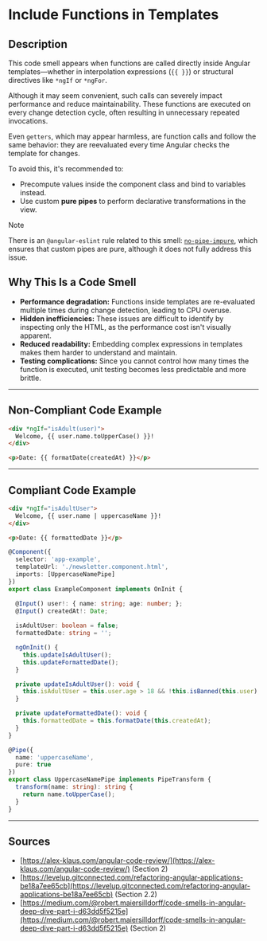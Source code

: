 # Include Functions in Templates

## Description

This code smell appears when functions are called directly inside Angular templates—whether in interpolation expressions (`{{ }}`) or structural directives like `*ngIf` or `*ngFor`.

Although it may seem convenient, such calls can severely impact performance and reduce maintainability. These functions are executed on every change detection cycle, often resulting in unnecessary repeated invocations.

Even `getters`, which may appear harmless, are function calls and follow the same behavior: they are reevaluated every time Angular checks the template for changes.

To avoid this, it's recommended to:

- Precompute values inside the component class and bind to variables instead.
- Use custom **pure pipes** to perform declarative transformations in the view.

> [!NOTE]
> There is an `@angular-eslint` rule related to this smell: [`no-pipe-impure`](https://github.com/angular-eslint/angular-eslint/blob/main/packages/eslint-plugin/src/rules/no-pipe-impure.ts), which ensures that custom pipes are pure, although it does not fully address this issue.

## Why This Is a Code Smell

- **Performance degradation:** Functions inside templates are re-evaluated multiple times during change detection, leading to CPU overuse.
- **Hidden inefficiencies:** These issues are difficult to identify by inspecting only the HTML, as the performance cost isn't visually apparent.
- **Reduced readability:** Embedding complex expressions in templates makes them harder to understand and maintain.
- **Testing complications:** Since you cannot control how many times the function is executed, unit testing becomes less predictable and more brittle.

---

## Non-Compliant Code Example

```html
<div *ngIf="isAdult(user)">
  Welcome, {{ user.name.toUpperCase() }}!
</div>

<p>Date: {{ formatDate(createdAt) }}</p>
```

---

## Compliant Code Example

```html
<div *ngIf="isAdultUser">
  Welcome, {{ user.name | uppercaseName }}!
</div>

<p>Date: {{ formattedDate }}</p>
```

```ts
@Component({ 
  selector: 'app-example',
  templateUrl: './newsletter.component.html',
  imports: [UppercaseNamePipe]
})
export class ExampleComponent implements OnInit {

  @Input() user!: { name: string; age: number; };
  @Input() createdAt!: Date;
  
  isAdultUser: boolean = false;
  formattedDate: string = '';

  ngOnInit() {
    this.updateIsAdultUser();
    this.updateFormattedDate();
  }

  private updateIsAdultUser(): void {
    this.isAdultUser = this.user.age > 18 && !this.isBanned(this.user);
  }

  private updateFormattedDate(): void {
    this.formattedDate = this.formatDate(this.createdAt);
  }
}
```

```ts
@Pipe({
  name: 'uppercaseName',
  pure: true
})
export class UppercaseNamePipe implements PipeTransform {
  transform(name: string): string {
    return name.toUpperCase();
  }
}
```

---

## Sources

- [https://alex-klaus.com/angular-code-review/](https://alex-klaus.com/angular-code-review/) (Section 2)
- [https://levelup.gitconnected.com/refactoring-angular-applications-be18a7ee65cb](https://levelup.gitconnected.com/refactoring-angular-applications-be18a7ee65cb) (Section 2.2)
- [https://medium.com/@robert.maiersilldorff/code-smells-in-angular-deep-dive-part-i-d63dd5f5215e](https://medium.com/@robert.maiersilldorff/code-smells-in-angular-deep-dive-part-i-d63dd5f5215e) (Section 2)

